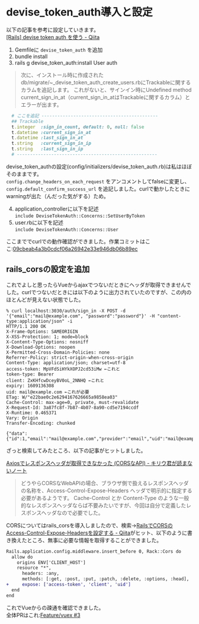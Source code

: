 # devise_token_auth導入と設定

以下の記事を参考に設定していきます。  
[[Rails] devise token auth を使う - Qiita](https://qiita.com/Masahiro_T/items/6bc49a625b437a7c2f45)

 1. Gemfileに `devise_token_auth` を追加
 2. bundle install
 3. rails g devise_token_auth:install User auth  

>次に、インストール時に作成されたdb/migrate/~_devise_token_auth_create_users.rbにTrackableに関するカラムを追記します。
>これがないと、サインイン時にUndefined method current_sign_in_at（current_sign_in_atはTrackableに関するカラム）とエラーが出ます。

```rb
  # ここを追記 --------------------------------------------
  ## Trackable
  t.integer  :sign_in_count, default: 0, null: false
  t.datetime :current_sign_in_at
  t.datetime :last_sign_in_at
  t.string   :current_sign_in_ip
  t.string   :last_sign_in_ip
  # -----------------------------------------------------
```

devise_token_authの設定(config/initializers/devise_token_auth.rb)は私はほぼそのままです。  
`config.change_headers_on_each_request` をアンコメントしてfalseに変更し、 `config.default_confirm_success_url` を追記しました。curlで動かしたときにwarningが出た（んだった気がする）ため。

4. application_controllerに以下を記述  
   `include DeviseTokenAuth::Concerns::SetUserByToken`
5. user.rbに以下を記述  
   `include DeviseTokenAuth::Concerns::User`

ここまででcurlでの動作確認ができました。作業コミットはここ:[09cbeab4a3b0cdcf06a26942e33e946db06b89ec](https://github.com/perpouh/post-mortem/pull/3/commits/09cbeab4a3b0cdcf06a26942e33e946db06b89ec)

## rails_corsの設定を追加

これでよしと思ったらVueからajaxでつないだときにヘッダが取得できませんでした。curlでつないだときには以下のように出力されていたのですが、この内のほとんどが見えない状態でした。

```
% curl localhost:3030/auth/sign_in -X POST -d '{"email":"mail@example.com", "password":"password"}' -H "content-type:application/json" -i
HTTP/1.1 200 OK
X-Frame-Options: SAMEORIGIN
X-XSS-Protection: 1; mode=block
X-Content-Type-Options: nosniff
X-Download-Options: noopen
X-Permitted-Cross-Domain-Policies: none
Referrer-Policy: strict-origin-when-cross-origin
Content-Type: application/json; charset=utf-8
access-token: MpVFdSiHYkXOPJ2cd53iMw ←これと
token-type: Bearer
client: ZxKHfcwDceyBV0oL_2NNHQ ←これと
expiry: 1609136308
uid: mail@example.com ←これが必要
ETag: W/"e22bae0c2e6294167626665a9858ea03"
Cache-Control: max-age=0, private, must-revalidate
X-Request-Id: 3a87fc8f-7b87-4b07-8a90-cd5e7194ccdf
X-Runtime: 0.465371
Vary: Origin
Transfer-Encoding: chunked

{"data":{"id":1,"email":"mail@example.com","provider":"email","uid":"mail@example.com","allow_password_change":false,"username":null,"nickname":null,"image":null,"ticket_count":0,"comment_count":0}}
```

ざっと検索してみたところ、以下の記事がヒットしました。

[Axiosでレスポンスヘッダが取得できなかった (CORSなAPI) - キリウ君が読まないノート](https://note.kiriukun.com/entry/20200303-axios-response-header-could-not-get)  
>どうやらCORSなWebAPIの場合、ブラウザ側で扱えるレスポンスヘッダの名称を、Access-Control-Expose-Headers ヘッダで明示的に指定する必要があるようです。
>Cache-Control とか Content-Type のような一般的なレスポンスヘッダならば不要みたいですが、今回は自分で定義したレスポンスヘッダなので必要でした。

CORSについてはrails_corsを導入しましたので、検索→[RailsでCORSのAccess-Control-Expose-Headersを設定する - Qiita](https://qiita.com/owlgae/items/a6e5ec7f0cdf89365e8c)がヒット、以下のように書き換えたところ、無事に必要な情報を取得することができました。

```diff
Rails.application.config.middleware.insert_before 0, Rack::Cors do
  allow do
    origins ENV['CLIENT_HOST']
    resource "*",
      headers: :any,
      methods: [:get, :post, :put, :patch, :delete, :options, :head],
+     expose: ['access-token', 'client', 'uid']
  end
end
```

これでVueからの疎通を確認できました。  
全体PRはこれ:[Feature/vuex #3](https://github.com/perpouh/post-mortem/pull/3)